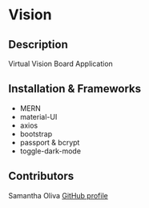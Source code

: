 # Vision

## Description
Virtual Vision Board Application

## Installation & Frameworks
* MERN
* material-UI
* axios
* bootstrap
* passport & bcrypt
* toggle-dark-mode

## Contributors
Samantha Oliva
[GitHub profile](https://github.com/oliva-sam)
